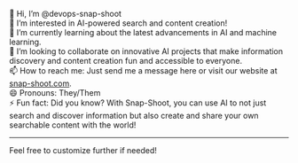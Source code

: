 👋 Hi, I’m @devops-snap-shoot  
👀 I’m interested in AI-powered search and content creation!  
🌱 I’m currently learning about the latest advancements in AI and machine learning.  
💞️ I’m looking to collaborate on innovative AI projects that make information discovery and content creation fun and accessible to everyone.  
📫 How to reach me: Just send me a message here or visit our website at [snap-shoot.com](https://www.snap-shoot.com).  
😄 Pronouns: They/Them  
⚡ Fun fact: Did you know? With Snap-Shoot, you can use AI to not just search and discover information but also create and share your own searchable content with the world!

---

Feel free to customize further if needed!

<!---
devops-snap-shoot/devops-snap-shoot is a ✨ special ✨ repository because its `README.md` (this file) appears on your GitHub profile.
You can click the Preview link to take a look at your changes.
--->
